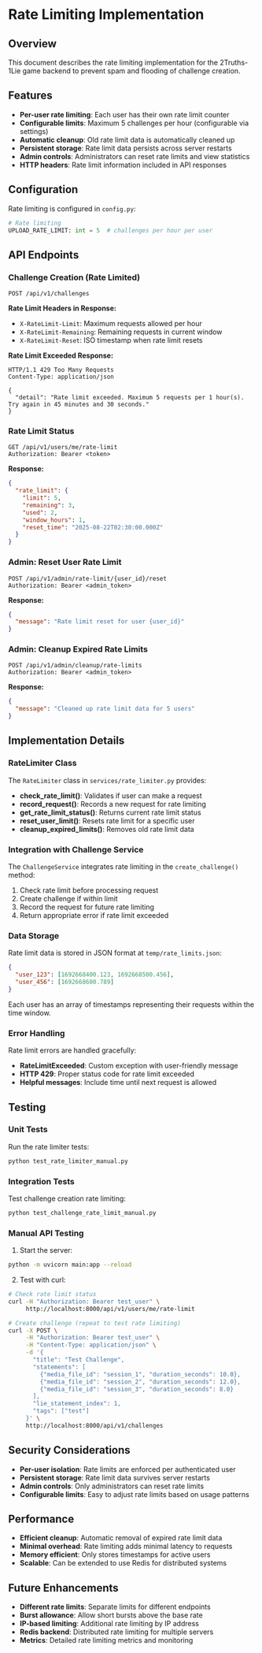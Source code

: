 # Rate Limiting Implementation

## Overview

This document describes the rate limiting implementation for the 2Truths-1Lie game backend to prevent spam and flooding of challenge creation.

## Features

- **Per-user rate limiting**: Each user has their own rate limit counter
- **Configurable limits**: Maximum 5 challenges per hour (configurable via settings)
- **Automatic cleanup**: Old rate limit data is automatically cleaned up
- **Persistent storage**: Rate limit data persists across server restarts
- **Admin controls**: Administrators can reset rate limits and view statistics
- **HTTP headers**: Rate limit information included in API responses

## Configuration

Rate limiting is configured in `config.py`:

```python
# Rate limiting
UPLOAD_RATE_LIMIT: int = 5  # challenges per hour per user
```

## API Endpoints

### Challenge Creation (Rate Limited)

```http
POST /api/v1/challenges
```

**Rate Limit Headers in Response:**
- `X-RateLimit-Limit`: Maximum requests allowed per hour
- `X-RateLimit-Remaining`: Remaining requests in current window
- `X-RateLimit-Reset`: ISO timestamp when rate limit resets

**Rate Limit Exceeded Response:**
```http
HTTP/1.1 429 Too Many Requests
Content-Type: application/json

{
  "detail": "Rate limit exceeded. Maximum 5 requests per 1 hour(s). Try again in 45 minutes and 30 seconds."
}
```

### Rate Limit Status

```http
GET /api/v1/users/me/rate-limit
Authorization: Bearer <token>
```

**Response:**
```json
{
  "rate_limit": {
    "limit": 5,
    "remaining": 3,
    "used": 2,
    "window_hours": 1,
    "reset_time": "2025-08-22T02:30:00.000Z"
  }
}
```

### Admin: Reset User Rate Limit

```http
POST /api/v1/admin/rate-limit/{user_id}/reset
Authorization: Bearer <admin_token>
```

**Response:**
```json
{
  "message": "Rate limit reset for user {user_id}"
}
```

### Admin: Cleanup Expired Rate Limits

```http
POST /api/v1/admin/cleanup/rate-limits
Authorization: Bearer <admin_token>
```

**Response:**
```json
{
  "message": "Cleaned up rate limit data for 5 users"
}
```

## Implementation Details

### RateLimiter Class

The `RateLimiter` class in `services/rate_limiter.py` provides:

- **check_rate_limit()**: Validates if user can make a request
- **record_request()**: Records a new request for rate limiting
- **get_rate_limit_status()**: Returns current rate limit status
- **reset_user_limit()**: Resets rate limit for a specific user
- **cleanup_expired_limits()**: Removes old rate limit data

### Integration with Challenge Service

The `ChallengeService` integrates rate limiting in the `create_challenge()` method:

1. Check rate limit before processing request
2. Create challenge if within limit
3. Record the request for future rate limiting
4. Return appropriate error if rate limit exceeded

### Data Storage

Rate limit data is stored in JSON format at `temp/rate_limits.json`:

```json
{
  "user_123": [1692668400.123, 1692668500.456],
  "user_456": [1692668600.789]
}
```

Each user has an array of timestamps representing their requests within the time window.

### Error Handling

Rate limit errors are handled gracefully:

- **RateLimitExceeded**: Custom exception with user-friendly message
- **HTTP 429**: Proper status code for rate limit exceeded
- **Helpful messages**: Include time until next request is allowed

## Testing

### Unit Tests

Run the rate limiter tests:

```bash
python test_rate_limiter_manual.py
```

### Integration Tests

Test challenge creation rate limiting:

```bash
python test_challenge_rate_limit_manual.py
```

### Manual API Testing

1. Start the server:
```bash
python -m uvicorn main:app --reload
```

2. Test with curl:
```bash
# Check rate limit status
curl -H "Authorization: Bearer test_user" \
     http://localhost:8000/api/v1/users/me/rate-limit

# Create challenge (repeat to test rate limiting)
curl -X POST \
     -H "Authorization: Bearer test_user" \
     -H "Content-Type: application/json" \
     -d '{
       "title": "Test Challenge",
       "statements": [
         {"media_file_id": "session_1", "duration_seconds": 10.0},
         {"media_file_id": "session_2", "duration_seconds": 12.0},
         {"media_file_id": "session_3", "duration_seconds": 8.0}
       ],
       "lie_statement_index": 1,
       "tags": ["test"]
     }' \
     http://localhost:8000/api/v1/challenges
```

## Security Considerations

- **Per-user isolation**: Rate limits are enforced per authenticated user
- **Persistent storage**: Rate limit data survives server restarts
- **Admin controls**: Only administrators can reset rate limits
- **Configurable limits**: Easy to adjust rate limits based on usage patterns

## Performance

- **Efficient cleanup**: Automatic removal of expired rate limit data
- **Minimal overhead**: Rate limiting adds minimal latency to requests
- **Memory efficient**: Only stores timestamps for active users
- **Scalable**: Can be extended to use Redis for distributed systems

## Future Enhancements

- **Different rate limits**: Separate limits for different endpoints
- **Burst allowance**: Allow short bursts above the base rate
- **IP-based limiting**: Additional rate limiting by IP address
- **Redis backend**: Distributed rate limiting for multiple servers
- **Metrics**: Detailed rate limiting metrics and monitoring